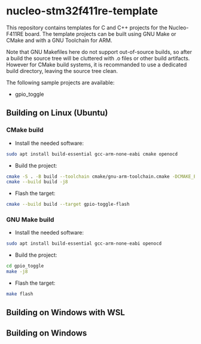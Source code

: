 # nucleo-stm32f411re-template

This repository contains templates for C and C++ projects for the Nucleo-F411RE
board. The template projects can be built using GNU Make or CMake and with a
GNU Toolchain for ARM.

Note that GNU Makefiles here do not support out-of-source builds, so after a
build the source tree will be cluttered with .o files or other build artifacts.
However for CMake build systems, it is recommanded to use a dedicated build
directory, leaving the source tree clean.

The following sample projects are available:
- gpio_toggle

## Building on Linux (Ubuntu)

### CMake build

- Install the needed software:
```bash
sudo apt install build-essential gcc-arm-none-eabi cmake openocd
```

- Build the project:
```bash
cmake -S . -B build --toolchain cmake/gnu-arm-toolchain.cmake -DCMAKE_BUILD_TYPE=Debug
cmake --build build -j8
```

- Flash the target:
```bash
cmake --build build --target gpio-toggle-flash
```

### GNU Make build

- Install the needed software:
```bash
sudo apt install build-essential gcc-arm-none-eabi openocd
```

- Build the project:
```bash
cd gpio_toggle
make -j8
```

- Flash the target:
```bash
make flash
```

## Building on Windows with WSL

## Building on Windows
